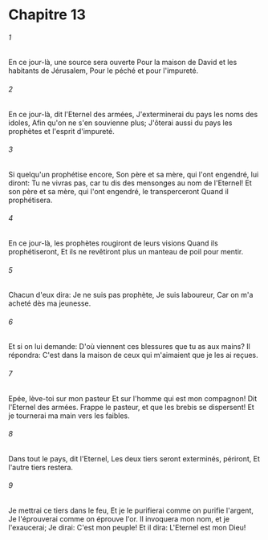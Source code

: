 # Chapitre 13

###### 1
En ce jour-là, une source sera ouverte Pour la maison de David et les habitants de Jérusalem, Pour le péché et pour l'impureté.
###### 2
En ce jour-là, dit l'Eternel des armées, J'exterminerai du pays les noms des idoles, Afin qu'on ne s'en souvienne plus; J'ôterai aussi du pays les prophètes et l'esprit d'impureté.
###### 3
Si quelqu'un prophétise encore, Son père et sa mère, qui l'ont engendré, lui diront: Tu ne vivras pas, car tu dis des mensonges au nom de l'Eternel! Et son père et sa mère, qui l'ont engendré, le transperceront Quand il prophétisera.
###### 4
En ce jour-là, les prophètes rougiront de leurs visions Quand ils prophétiseront, Et ils ne revêtiront plus un manteau de poil pour mentir.
###### 5
Chacun d'eux dira: Je ne suis pas prophète, Je suis laboureur, Car on m'a acheté dès ma jeunesse.
###### 6
Et si on lui demande: D'où viennent ces blessures que tu as aux mains? Il répondra: C'est dans la maison de ceux qui m'aimaient que je les ai reçues.
###### 7
Epée, lève-toi sur mon pasteur Et sur l'homme qui est mon compagnon! Dit l'Eternel des armées. Frappe le pasteur, et que les brebis se dispersent! Et je tournerai ma main vers les faibles.
###### 8
Dans tout le pays, dit l'Eternel, Les deux tiers seront exterminés, périront, Et l'autre tiers restera.
###### 9
Je mettrai ce tiers dans le feu, Et je le purifierai comme on purifie l'argent, Je l'éprouverai comme on éprouve l'or. Il invoquera mon nom, et je l'exaucerai; Je dirai: C'est mon peuple! Et il dira: L'Eternel est mon Dieu!
